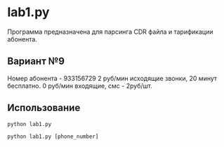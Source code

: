# lab1.py

Программа предназначена для парсинга CDR файла и тарификации абонента.

## Вариант №9
Номер абонента - 933156729
2 руб/мин исходящие звонки, 20 минут бесплатно.
0 руб/мин входящие, смс - 2руб/шт.

## Использование
`python lab1.py`

`python lab1.py [phone_number]`
